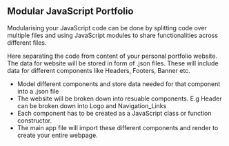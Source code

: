 ## Modular JavaScript Portfolio

Modularising your JavaScript code can be done by splitting code over multiple files and using JavaScript modules to share functionalities across different files.

Here separating the code from content of your personal portfolio website. The data for website will be stored in form of .json files.
These will include data for different components like Headers, Footers, Banner etc.

- Model different components and store data needed for that component into a .json file
- The website will be broken down into resuable components.
    E.g Header can be broken down into Logo and Navigation_Links
- Each component has to be created as a JavaScript class or function constructor.
- The main app file will import these different components and render to create your entire webpage.